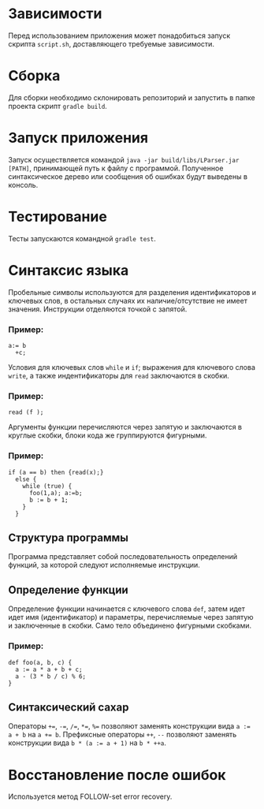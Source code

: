 # Зависимости
Перед использованием приложения может понадобиться запуск скрипта `script.sh`, доставляющего требуемые зависимости.

# Сборка
Для сборки необходимо склонировать репозиторий и запустить в папке проекта скрипт `gradle build`. 

# Запуск приложения
Запуск осуществляется командой `java -jar build/libs/LParser.jar [PATH]`, принимающей путь к файлу с программой. Полученное синтаксическое дерево или сообщения об ошибках будут выведены в консоль.

# Тестирование
Тесты запускаются командной `gradle test`.

# Синтаксис языка
Пробельные символы используются для разделения идентификаторов и ключевых слов, в остальных случаях их наличие/отсутствие не имеет значения. Инструкции отделяются точкой с запятой.
### Пример:
```
a:= b  
  +c;
```
Условия для ключевых слов `while` и `if`; выражения для ключевого слова `write`, а также индентификаторы для `read` заключаются в скобки.
### Пример:
```
read (f );
```
Аргументы функции перечисляются через запятую и заключаются в круглые скобки, блоки кода же группируются фигурными.
### Пример:

```
if (a == b) then {read(x);}
  else {
    while (true) {
      foo(1,a); a:=b;
      b := b + 1;
    }
  }
```

## Структура программы
Программа представляет собой последовательность определений функций, за которой следуют исполняемые инструкции.

## Определение функции
Определение функции начинается с ключевого слова `def`, затем идет идет имя (идентификатор) и параметры, перечисляемые через запятую и заключенные в скобки. Само тело объединено фигурными скобками.
### Пример:
```
def foo(a, b, c) {
  a := a * a + b + c;
  a - (3 * b / c) % 6;
}
```

## Синтаксический сахар
Операторы `+=`, `-=`, `/=`, `*=`, `%=` позволяют заменять конструкции вида `a := a + b` на `a += b`.
Префиксные операторы `++`, `--` позволяют заменять конструкции вида `b * (a := a + 1)` на `b * ++a`.

# Восстановление после ошибок
Используется метод FOLLOW-set error recovery.
